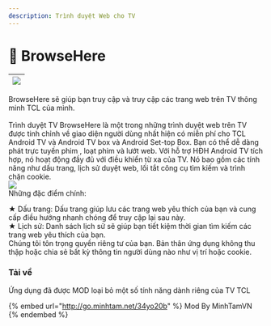 ```yaml
---
description: Trình duyệt Web cho TV
---
```


# 🔵 BrowseHere

| [![](https://play-lh.googleusercontent.com/jFaWEu3p1PcT0i3DDYQDKvqCcBugs4mY0GuSfj58vV3yebFFr4Xge8BQ-bOU9UoN47Q=w84-h84)](browsehere.md#tai-ve) |
| ---------------------------------------------------------------------------------------------------------------------------------------------- |

BrowseHere sẽ giúp bạn truy cập và truy cập các trang web trên TV thông minh TCL của mình.\
\
Trình duyệt TV BrowseHere là một trong những trình duyệt web trên TV được tinh chỉnh về giao diện người dùng nhất hiện có miễn phí cho TCL Android TV và Android TV box và Android Set-top Box. Bạn có thể dễ dàng phát trực tuyến phim , loạt phim và lướt web. Với hỗ trợ HĐH Android TV tích hợp, nó hoạt động đầy đủ với điều khiển từ xa của TV. Nó bao gồm các tính năng như dấu trang, lịch sử duyệt web, lối tắt công cụ tìm kiếm và trình chặn cookie.\
[![](https://play-lh.googleusercontent.com/4FsPvy52zIhi9iCDO7t3avKTGkzKwz6bvNXTE0zeQA1qf7sej0uUtytTRomJa1eQlbGw=s320-rw)](browsehere.md#tai-ve)\
Những đặc điểm chính:

★ Dấu trang: Dấu trang giúp lưu các trang web yêu thích của bạn và cung cấp điều hướng nhanh chóng để truy cập lại sau này.\
★ Lịch sử: Danh sách lịch sử sẽ giúp bạn tiết kiệm thời gian tìm kiếm các trang web yêu thích của bạn.\
Chúng tôi tôn trọng quyền riêng tư của bạn. Bản thân ứng dụng không thu thập hoặc chia sẻ bất kỳ thông tin người dùng nào như vị trí hoặc cookie.

### Tải về

Ứng dụng đã được MOD loại bỏ một số tính năng dành riêng của TV TCL

{% embed url="http://go.minhtam.net/34yo20b" %}
Mod By MinhTamVN
{% endembed %}
